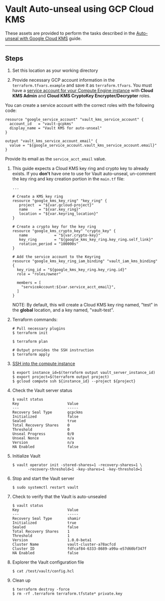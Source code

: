 # Vault Auto-unseal using GCP Cloud KMS

These assets are provided to perform the tasks described in the [Auto-unseal with Google Cloud
KMS](https://learn.hashicorp.com/vault/operations/autounseal-gcp-kms) guide.

---

## Steps

1. Set this location as your working directory

1. Provide necessary GCP account information in the `terraform.tfvars.example` and save it as `terraform.tfvars`. You must have a [service account for your Compute Engine instance](https://cloud.google.com/compute/docs/access/create-enable-service-accounts-for-instances) with **Cloud KMS Admin** and **Cloud KMS CryptoKey Encrypter/Decrypter** roles.

You can create a service account with the correct roles with the following code:

```
resource "google_service_account" "vault_kms_service_account" {
  account_id   = "vault-gcpkms"
  display_name = "Vault KMS for auto-unseal"
}

output "vault_kms_service_account_email" {
  value = "${google_service_account.vault_kms_service_account.email}"
}
```

Provide its email as the `service_acct_email` value.

1. This guide expects a Cloud KMS key ring and crypto key to already exists. If you **don't** have one to use for Vault auto-unseal, un-comment the key ring and key creation portion in the `main.tf` file:

    ```plaintext
    ...

    # Create a KMS key ring
    resource "google_kms_key_ring" "key_ring" {
       project  = "${var.gcloud-project}"
       name     = "${var.key_ring}"
       location = "${var.keyring_location}"
    }

    # Create a crypto key for the key ring
    resource "google_kms_crypto_key" "crypto_key" {
       name            = "${var.crypto-key}"
       key_ring        = "${google_kms_key_ring.key_ring.self_link}"
       rotation_period = "100000s"
    }

    # Add the service account to the Keyring
    resource "google_kms_key_ring_iam_binding" "vault_iam_kms_binding" {
      key_ring_id = "${google_kms_key_ring.key_ring.id}"
      role = "roles/owner"

      members = [
        "serviceAccount:${var.service_acct_email}",
      ]
    }
    ```

    NOTE: By default, this will create a Cloud KMS key ring named, "test" in the **global** location, and a key named, "vault-test".


1. Terraform commands:

    ```shell
    # Pull necessary plugins
    $ terraform init

    $ terraform plan

    # Output provides the SSH instruction
    $ terraform apply
    ```

1. [SSH into the compute instance](https://cloud.google.com/compute/docs/instances/connecting-to-instance)
    ```plaintext
    $ export instance_id=$(terraform output vault_server_instance_id)
    $ export project=$(terraform output project)
    $ gcloud compute ssh ${instance_id} --project ${project}
    ```

1. Check the Vault server status

    ```plaintext
    $ vault status
    Key                      Value
    ---                      -----
    Recovery Seal Type       gcpckms
    Initialized              false
    Sealed                   true
    Total Recovery Shares    0
    Threshold                0
    Unseal Progress          0/0
    Unseal Nonce             n/a
    Version                  n/a
    HA Enabled               false
    ```

1. Initialize Vault

    ```plaintext
    $ vault operator init -stored-shares=1 -recovery-shares=1 \
           -recovery-threshold=1 -key-shares=1 -key-threshold=1
    ```

1. Stop and start the Vault server

    ```shell
    $ sudo systemctl restart vault
    ```

1. Check to verify that the Vault is auto-unsealed

    ```plaintext
    $ vault status
    Key                      Value
    ---                      -----
    Recovery Seal Type       shamir
    Initialized              true
    Sealed                   false
    Total Recovery Shares    1
    Threshold                1
    Version                  1.0.0-beta1
    Cluster Name             vault-cluster-a78acfcd
    Cluster ID               fdfcaf84-6333-8689-a99a-e57d60bf347f
    HA Enabled               false
    ```

1. Explorer the Vault configuration file

    ```plaintext
    $ cat /test/vault/config.hcl
    ```

1. Clean up

    ```plaintext
    $ terraform destroy -force
    $ rm -rf .terraform terraform.tfstate* private.key
    ```
